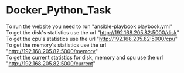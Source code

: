 # Docker_Python_Task

To run the website you need to run "ansible-playbook playbook.yml" <br/>
To get the disk's statistics use the url "http://192.168.205.82:5000/disk" <br/>
To get the cpu's statistics use the url "http://192.168.205.82:5000/cpu" <br/>
To get the memory's statistics use the url "http://192.168.205.82:5000/memory" <br/>
To get the current statistics for disk, memory and cpu use the url "http://192.168.205.82:5000/current" <br/>
